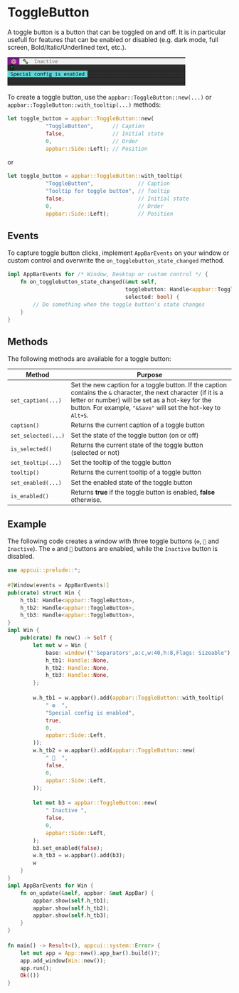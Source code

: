 # ToggleButton

A toggle button is a button that can be toggled on and off. It is in particular usefull for features that can be enabled or disabled (e.g. dark mode, full screen, Bold/Italic/Underlined text, etc.).

<img src="img/togglebutton.png" width=400/>

To create a toggle button, use the `appbar::ToggleButton::new(...)` or `appbar::ToggleButton::with_tooltip(...)` methods:

```rs
let toggle_button = appbar::ToggleButton::new(
            "ToggleButton",      // Caption
            false,               // Initial state
            0,                   // Order
            appbar::Side::Left); // Position
```
or

```rs
let toggle_button = appbar::ToggleButton::with_tooltip(
            "ToggleButton",              // Caption
            "Tooltip for toggle button", // Tooltip
            false,                       // Initial state
            0,                           // Order
            appbar::Side::Left);         // Position
```

## Events

To capture toggle button clicks, implement `AppBarEvents` on your window or custom control and overwrite the `on_togglebutton_state_changed` method.

```rs
impl AppBarEvents for /* Window, Desktop or custom control */ {
    fn on_togglebutton_state_changed(&mut self, 
                                     togglebutton: Handle<appbar::ToggleButton>, 
                                     selected: bool) {
        // Do something when the toggle button's state changes
    }
}
```

## Methods

The following methods are available for a toggle button:

| Method              | Purpose                                                                                                                                                                                                                               |
| ------------------- | ------------------------------------------------------------------------------------------------------------------------------------------------------------------------------------------------------------------------------------- |
| `set_caption(...)`  | Set the new caption for a toggle button. If the caption contains the `&` character, the next character (if it is a letter or number) will be set as a hot-key for the button. For example, `"&Save"` will set the hot-key to `Alt+S`. |
| `caption()`         | Returns the current caption of a toggle button                                                                                                                                                                                        |
| `set_selected(...)` | Set the state of the toggle button (on or off)                                                                                                                                                                                        |
| `is_selected()`     | Returns the current state of the toggle button (selected or not)                                                                                                                                                                      |
| `set_tooltip(...)`  | Set the tooltip of the toggle button                                                                                                                                                                                                  |
| `tooltip()`         | Returns the current tooltip of a toggle button                                                                                                                                                                                        |
| `set_enabled(...)`  | Set the enabled state of the toggle button                                                                                                                                                                                            |
| `is_enabled()`      | Returns **true** if the toggle button is enabled, **false** otherwise.                                                                                                                                                                |

## Example

The following code creates a window with three toggle buttons (`⚙`, `🔧` and `Inactive`). The `⚙` and `🔧` buttons are enabled, while the `Inactive` button is disabled.

```rs
use appcui::prelude::*;

#[Window(events = AppBarEvents)]
pub(crate) struct Win {
    h_tb1: Handle<appbar::ToggleButton>,
    h_tb2: Handle<appbar::ToggleButton>,
    h_tb3: Handle<appbar::ToggleButton>,
}
impl Win {
    pub(crate) fn new() -> Self {
        let mut w = Win {
            base: window!("'Separators',a:c,w:40,h:8,Flags: Sizeable"),
            h_tb1: Handle::None,
            h_tb2: Handle::None,
            h_tb3: Handle::None,
        };

        w.h_tb1 = w.appbar().add(appbar::ToggleButton::with_tooltip(
            " ⚙  ",
            "Special config is enabled",
            true,
            0,
            appbar::Side::Left,
        ));
        w.h_tb2 = w.appbar().add(appbar::ToggleButton::new(
            " 🔧  ",
            false,
            0,
            appbar::Side::Left,
        ));

        let mut b3 = appbar::ToggleButton::new(
            " Inactive ",
            false,
            0,
            appbar::Side::Left,
        );
        b3.set_enabled(false);
        w.h_tb3 = w.appbar().add(b3);
        w
    }
}
impl AppBarEvents for Win {
    fn on_update(&self, appbar: &mut AppBar) {
        appbar.show(self.h_tb1);
        appbar.show(self.h_tb2);
        appbar.show(self.h_tb3);
    }
}

fn main() -> Result<(), appcui::system::Error> {
    let mut app = App::new().app_bar().build()?;
    app.add_window(Win::new());
    app.run();
    Ok(())
}
```